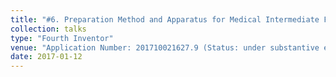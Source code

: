 ```yaml
---
title: "#6. Preparation Method and Apparatus for Medical Intermediate Filtering Material"
collection: talks
type: "Fourth Inventor"
venue: "Application Number: 201710021627.9 (Status: under substantive examination)"
date: 2017-01-12
---
```

